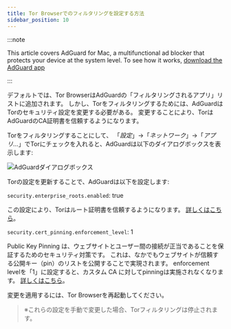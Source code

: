 ```yaml
---
title: Tor Browserでのフィルタリングを設定する方法
sidebar_position: 10
---
```


:::note

This article covers AdGuard for Mac, a multifunctional ad blocker that protects your device at the system level. To see how it works, [download the AdGuard app](https://adguard.com/download.html?auto=true)

:::

デフォルトでは、Tor BrowserはAdGuardの「フィルタリングされるアプリ」リストに追加されます。 しかし、Torをフィルタリングするためには、AdGuardはTorのセキュリティ設定を変更する必要がある。 変更することにより、TorはAdGuardのCA証明書を信頼するようになります。

Torをフィルタリングすることにして、 「*設定*」→「*ネットワーク*」→「*アプリ…*」でTorにチェックを入れると、AdGuardは以下のダイアログボックスを表示します:

![AdGuardダイアログボックス](https://cdn.adtidy.org/content/kb/ad_blocker/mac/tor-setup.png)

Torの設定を更新することで、AdGuardは以下を設定します:

`security.enterprise_roots.enabled`: true

この設定により、Torはルート証明書を信頼するようになります。 [詳しくはこちら](https://support.mozilla.org/en-US/kb/setting-certificate-authorities-firefox)。

`security.cert_pinning.enforcement_level`: 1

Public Key Pinning は、ウェブサイトとユーザー間の接続が正当であることを保証するためのセキュリティ対策です。 これは、なかでもウェブサイトが信頼する公開キー（pin）のリストを公開することで実現されます。 enforcement levelを「1」に設定すると、カスタム CA に対してpinningは実施されなくなります。 [詳しくはこちら](https://wiki.mozilla.org/SecurityEngineering/Public_Key_Pinning)。

変更を適用するには、Tor Browserを再起動してください。

> ※これらの設定を手動で変更した場合、Torフィルタリングは停止されます。
